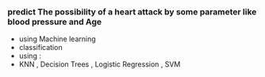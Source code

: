 ### predict The possibility of a heart attack by some parameter like blood pressure and Age
- using Machine learning
- classification 
- using :
- KNN , Decision Trees , Logistic Regression , SVM
